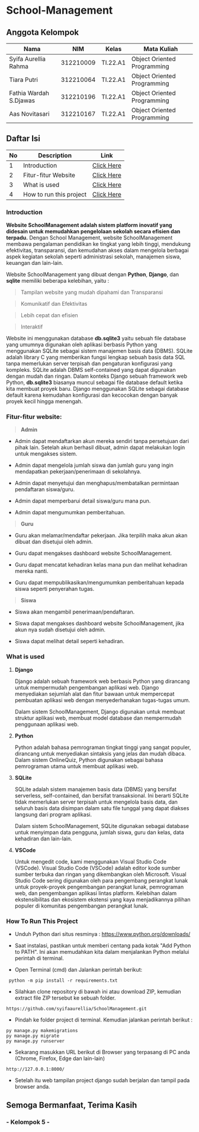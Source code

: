 # School-Management

## Anggota Kelompok <br>

| Nama                      | NIM       | Kelas     | Mata Kuliah                 |
| ------------------------- | --------- | --------- | --------------------------- |
| Syifa Aurellia Rahma      | 312210009 | TI.22.A1  | Object Oriented Programming |
| Tiara Putri               | 312210064 | TI.22.A1  | Object Oriented Programming |
| Fathia Wardah S.Djawas    | 312210196 | TI.22.A1  | Object Oriented Programming |
| Aas Novitasari            | 312210167 | TI.22.A1  | Object Oriented Programming |


## Daftar Isi <br>

| No  | Description             | Link                                                    |
| --- | ----------------------- | ------------------------------------------------------- |
| 1   | Introduction            | [Click Here](#introduction)                             |
| 2   | Fitur-fitur Website     | [Click Here](#fitur-fitur-website) |
| 3   | What is used            | [Click Here](#what-is-used)                            |
| 4   | How to run this project | [Click Here](#how-to-run-this-project)                  |

### Introduction
**Website SchoolManagement adalah sistem platform inovatif yang didesain untuk memudahkan pengelolaan sekolah secara efisien dan terpadu.** Dengan School Management, website SchoolManagement membawa pengalaman pendidikan ke tingkat yang lebih tinggi, mendukung efektivitas, transparansi, dan kemudahan akses dalam mengelola berbagai aspek kegiatan sekolah seperti administrasi sekolah, manajemen siswa, keuangan dan lain-lain.

Website SchoolManagement yang dibuat dengan **Python**, **Django**, dan **sqlite** memiliki beberapa kelebihan, yaitu :
> Tampilan website yang mudah dipahami dan Transparansi

> Komunikatif dan Efektivitas

> Lebih cepat dan efisien

> Interaktif


Website ini menggunakan database **db.sqlite3** yaitu sebuah file database yang umumnya digunakan oleh aplikasi berbasis Python yang menggunakan SQLite sebagai sistem manajemen basis data (DBMS). SQLite adalah library C yang memberikan fungsi lengkap sebuah basis data SQL tanpa memerlukan server terpisah dan pengaturan konfigurasi yang kompleks. SQLite adalah DBMS self-contained yang dapat digunakan dengan mudah dan ringan. Dalam konteks Django sebuah framework web Python, **db.sqlite3** biasanya muncul sebagai file database default ketika kita membuat proyek baru. Django menggunakan SQLite sebagai database default karena kemudahan konfigurasi dan kecocokan dengan banyak proyek kecil hingga menengah. 

### Fitur-fitur website:

> **Admin**
- Admin dapat mendaftarkan akun mereka sendiri tanpa persetujuan dari pihak lain. Setelah akun berhasil dibuat, admin dapat melakukan login untuk mengakses sistem.

- Admin dapat mengelola jumlah siswa dan jumlah guru yang ingin mendapatkan pekerjaan/penerimaan di sekolahnya.

- Admin dapat menyetujui dan menghapus/membatalkan permintaan pendaftaran siswa/guru.

- Admin dapat memperbarui detail siswa/guru mana pun.

- Admin dapat mengumumkan pemberitahuan.


> **Guru**

- Guru akan melamar/mendaftar pekerjaan. Jika terpilih maka akun akan dibuat dan disetujui oleh admin.

- Guru dapat mengakses dashboard website SchoolManagement.

- Guru dapat mencatat kehadiran kelas mana pun dan melihat kehadiran mereka nanti.

- Guru dapat mempublikasikan/mengumumkan pemberitahuan kepada siswa seperti penyerahan tugas.


> **Siswa**

- Siswa akan mengambil penerimaan/pendaftaran.

- Siswa dapat mengakses dashboard website SchoolManagement, jika akun nya sudah disetujui oleh admin.

- Siswa dapat melihat detail seperti kehadiran.


### What is used

1. **Django**
   
   Django adalah sebuah framework web berbasis Python yang dirancang untuk mempermudah pengembangan aplikasi web. Django menyediakan sejumlah alat dan fitur bawaan untuk mempercepat pembuatan aplikasi web dengan
   menyederhanakan tugas-tugas umum.

   Dalam sistem SchoolManagement, Django digunakan untuk membuat struktur aplikasi web, membuat model database dan mempermudah penggunaan aplikasi web.


2. **Python**

    Python adalah bahasa pemrograman tingkat tinggi yang sangat populer, dirancang untuk menyediakan sintaksis yang jelas dan mudah dibaca. Dalam sistem OnlineQuiz, Python digunakan sebagai bahasa pemrograman utama untuk membuat aplikasi web.


3. **SQLite**
   
   
   SQLite adalah sistem manajemen basis data (DBMS) yang bersifat serverless, self-contained, dan bersifat transaksional. Ini berarti SQLite tidak memerlukan server terpisah untuk mengelola basis data, dan seluruh basis
   data disimpan dalam satu file tunggal yang dapat diakses langsung dari program aplikasi.

   Dalam sistem SchoolManagement, SQLite digunakan sebagai database untuk menyimpan data pengguna, jumlah siswa, guru dan kelas, data kehadiran dan lain-lain.


4. **VSCode**


   Untuk mengedit code, kami menggunakan Visual Studio Code (VSCode). Visual Studio Code (VSCode) adalah editor kode sumber sumber terbuka dan ringan yang dikembangkan oleh Microsoft. Visual Studio Code sering digunakan oleh para pengembang perangkat lunak untuk proyek-proyek pengembangan perangkat lunak, pemrograman web, dan pengembangan aplikasi lintas platform. Kelebihan dalam ekstensibilitas dan ekosistem ekstensi yang kaya menjadikannya pilihan populer di komunitas pengembangan perangkat lunak.



### How To Run This Project

- Unduh Python dari situs resminya : https://www.python.org/downloads/
  
- Saat instalasi, pastikan untuk memberi centang pada kotak "Add Python to PATH". Ini akan memudahkan kita dalam menjalankan Python melalui perintah di terminal.
  
- Open Terminal (cmd) dan Jalankan perintah berikut:

```
 python -m pip install -r requirements.txt 
```

- Silahkan clone repository di bawah ini atau download ZIP, kemudian extract file ZIP tersebut ke sebuah folder.

```
https://github.com/syifaaurellia/SchoolManagement.git
```
  
- Pindah ke folder project di terminal. Kemudian jalankan perintah berikut :
  
```
py manage.py makemigrations
py manage.py migrate
py manage.py runserver
```

- Sekarang masukkan URL berikut di Browser yang terpasang di PC anda (Chrome, Firefox, Edge dan lain-lain)

```
http://127.0.0.1:8000/
```

- Setelah itu web tampilan project django sudah berjalan dan tampil pada browser anda.


## Semoga Bermanfaat, Terima Kasih 

### - Kelompok 5 -
